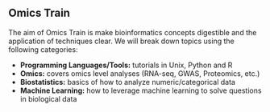 ## Omics Train
The aim of Omics Train is make bioinformatics concepts digestible and the application of techniques clear. We will break down topics using the following categories:

- **Programming Languages/Tools:** tutorials in Unix, Python and R
- **Omics:** covers omics level analyses (RNA-seq, GWAS, Proteomics, etc.)
- **Biostatistics:** basics of how to analyze numeric/categorical data
- **Machine Learning:** how to leverage machine learning to solve questions in biological data
